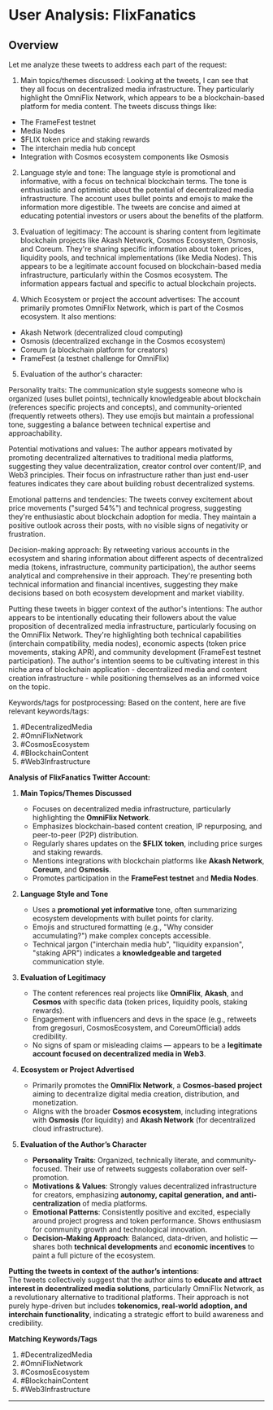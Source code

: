 # User Analysis: FlixFanatics

## Overview

<think>
Let me analyze these tweets to address each part of the request:

1. Main topics/themes discussed:
Looking at the tweets, I can see that they all focus on decentralized media infrastructure. They particularly highlight the OmniFlix Network, which appears to be a blockchain-based platform for media content. The tweets discuss things like:
- The FrameFest testnet
- Media Nodes
- $FLIX token price and staking rewards
- The interchain media hub concept
- Integration with Cosmos ecosystem components like Osmosis

2. Language style and tone:
The language style is promotional and informative, with a focus on technical blockchain terms. The tone is enthusiastic and optimistic about the potential of decentralized media infrastructure. The account uses bullet points and emojis to make the information more digestible. The tweets are concise and aimed at educating potential investors or users about the benefits of the platform.

3. Evaluation of legitimacy:
The account is sharing content from legitimate blockchain projects like Akash Network, Cosmos Ecosystem, Osmosis, and Coreum. They're sharing specific information about token prices, liquidity pools, and technical implementations (like Media Nodes). This appears to be a legitimate account focused on blockchain-based media infrastructure, particularly within the Cosmos ecosystem. The information appears factual and specific to actual blockchain projects.

4. Which Ecosystem or project the account advertises:
The account primarily promotes OmniFlix Network, which is part of the Cosmos ecosystem. It also mentions:
- Akash Network (decentralized cloud computing)
- Osmosis (decentralized exchange in the Cosmos ecosystem)
- Coreum (a blockchain platform for creators)
- FrameFest (a testnet challenge for OmniFlix)

5. Evaluation of the author's character:

Personality traits:
The communication style suggests someone who is organized (uses bullet points), technically knowledgeable about blockchain (references specific projects and concepts), and community-oriented (frequently retweets others). They use emojis but maintain a professional tone, suggesting a balance between technical expertise and approachability.

Potential motivations and values:
The author appears motivated by promoting decentralized alternatives to traditional media platforms, suggesting they value decentralization, creator control over content/IP, and Web3 principles. Their focus on infrastructure rather than just end-user features indicates they care about building robust decentralized systems.

Emotional patterns and tendencies:
The tweets convey excitement about price movements ("surged 54%") and technical progress, suggesting they're enthusiastic about blockchain adoption for media. They maintain a positive outlook across their posts, with no visible signs of negativity or frustration.

Decision-making approach:
By retweeting various accounts in the ecosystem and sharing information about different aspects of decentralized media (tokens, infrastructure, community participation), the author seems analytical and comprehensive in their approach. They're presenting both technical information and financial incentives, suggesting they make decisions based on both ecosystem development and market viability.

Putting these tweets in bigger context of the author's intentions:
The author appears to be intentionally educating their followers about the value proposition of decentralized media infrastructure, particularly focusing on the OmniFlix Network. They're highlighting both technical capabilities (interchain compatibility, media nodes), economic aspects (token price movements, staking APR), and community development (FrameFest testnet participation). The author's intention seems to be cultivating interest in this niche area of blockchain application - decentralized media and content creation infrastructure - while positioning themselves as an informed voice on the topic.

Keywords/tags for postprocessing:
Based on the content, here are five relevant keywords/tags:
1. #DecentralizedMedia
2. #OmniFlixNetwork
3. #CosmosEcosystem
4. #BlockchainContent
5. #Web3Infrastructure
</think>

**Analysis of FlixFanatics Twitter Account:**

1. **Main Topics/Themes Discussed**  
   - Focuses on decentralized media infrastructure, particularly highlighting the **OmniFlix Network**.
   - Emphasizes blockchain-based content creation, IP repurposing, and peer-to-peer (P2P) distribution.
   - Regularly shares updates on the **$FLIX token**, including price surges and staking rewards.
   - Mentions integrations with blockchain platforms like **Akash Network**, **Coreum**, and **Osmosis**.
   - Promotes participation in the **FrameFest testnet** and **Media Nodes**.

2. **Language Style and Tone**  
   - Uses a **promotional yet informative** tone, often summarizing ecosystem developments with bullet points for clarity.
   - Emojis and structured formatting (e.g., "Why consider accumulating?") make complex concepts accessible.
   - Technical jargon ("interchain media hub", "liquidity expansion", "staking APR") indicates a **knowledgeable and targeted** communication style.

3. **Evaluation of Legitimacy**  
   - The content references real projects like **OmniFlix**, **Akash**, and **Cosmos** with specific data (token prices, liquidity pools, staking rewards).
   - Engagement with influencers and devs in the space (e.g., retweets from gregosuri, CosmosEcosystem, and CoreumOfficial) adds credibility.
   - No signs of spam or misleading claims — appears to be a **legitimate account focused on decentralized media in Web3**.

4. **Ecosystem or Project Advertised**  
   - Primarily promotes the **OmniFlix Network**, a **Cosmos-based project** aiming to decentralize digital media creation, distribution, and monetization.
   - Aligns with the broader **Cosmos ecosystem**, including integrations with **Osmosis** (for liquidity) and **Akash Network** (for decentralized cloud infrastructure).

5. **Evaluation of the Author’s Character**  
   - **Personality Traits**: Organized, technically literate, and community-focused. Their use of retweets suggests collaboration over self-promotion.
   - **Motivations & Values**: Strongly values decentralized infrastructure for creators, emphasizing **autonomy, capital generation, and anti-centralization** of media platforms.
   - **Emotional Patterns**: Consistently positive and excited, especially around project progress and token performance. Shows enthusiasm for community growth and technological innovation.
   - **Decision-Making Approach**: Balanced, data-driven, and holistic — shares both **technical developments** and **economic incentives** to paint a full picture of the ecosystem.

**Putting the tweets in context of the author’s intentions**:  
The tweets collectively suggest that the author aims to **educate and attract interest in decentralized media solutions**, particularly OmniFlix Network, as a revolutionary alternative to traditional platforms. Their approach is not purely hype-driven but includes **tokenomics, real-world adoption, and interchain functionality**, indicating a strategic effort to build awareness and credibility.

**Matching Keywords/Tags**  
1. #DecentralizedMedia  
2. #OmniFlixNetwork  
3. #CosmosEcosystem  
4. #BlockchainContent  
5. #Web3Infrastructure
---
